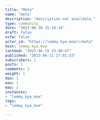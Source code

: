 ```yaml
---
title: "Meta" 
name: "meta"
description: "Description not available."
type: community
date: "2023-06-28 15:18:16"
draft: false
nsfw: false
actor_id: "https://lemmy.kya.moe/c/meta"
host: lemmy.kya.moe
lastmod: "2023-06-15 23:40:47"
published: "2023-06-11 17:01:53"
subscribers: 1
posts: 1
comments: 1
weight: 1
dau: 1
wau: 1
mau: 2
instances:
- "lemmy_kya_moe"
tags: 
- "lemmy_kya_moe"

---
```

